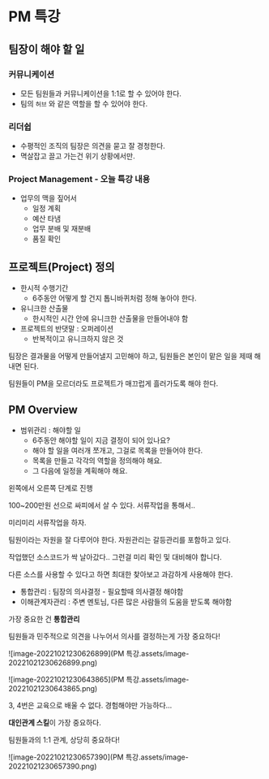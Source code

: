 # PM 특강

## 팀장이 해야 할 일

### 커뮤니케이션

- 모든 팀원들과 커뮤니케이션을 1:1로 할 수 있어야 한다.
- 팀의 `허브` 와 같은 역할을 할 수 있어야 한다.

### 리더쉽

- 수평적인 조직의 팀장은 의견을 묻고 잘 경청한다.
- 멱살잡고 끌고 가는건 위기 상황에서만.

### Project Management - 오늘 특강 내용

- 업무의 맥을 짚어서
  - 일정 계획
  - 예산 타냄
  - 업무 분배 및 재분배
  - 품질 확인

## 프로젝트(Project) 정의

- 한시적 수행기간
  - 6주동안 어떻게 할 건지 톱니바퀴처럼 정해 놓아야 한다.
- 유니크한 산출물
  - 한시적인 시간 안에 유니크한 산출물을 만들어내야 함
- 프로젝트의 반댓말 : 오퍼레이션
  - 반복적이고 유니크하지 않은 것

팀장은 결과물을 어떻게 만들어낼지 고민해야 하고, 팀원들은 본인이 맡은 일을 제때 해내면 된다.

팀원들이 PM을 모르더라도 프로젝트가 매끄럽게 흘러가도록 해야 한다.

## PM Overview

- 범위관리 : 해야할 일
  - 6주동안 해야할 일이 지금 결정이 되어 있나요?
  - 해야 할 일을 여러개 쪼개고, 그걸로 목록을 만들어야 한다.
  - 목록을 만들고 각각의 역할을 정의해야 해요.
  - 그 다음에 일정을 계획해야 해요.

왼쪽에서 오른쪽 단계로 진행

100~200만원 선으로 싸피에서 살 수 있다. 서류작업을 통해서..

미리미리 서류작업을 하자.

팀원이라는 자원을 잘 다루어야 한다. 자원관리는 갈등관리를 포함하고 있다.

작업했던 소스코드가 싹 날아갔다.. 그런걸 미리 확인 및 대비해야 합니다.

다른 소스를 사용할 수 있다고 하면 최대한 찾아보고 과감하게 사용해야 한다.

- 통합관리 : 팀장의 의사결정 - 필요할때 의사결정 해야함
- 이해관계자관리 : 주변 멘토님, 다른 많은 사람들의 도움을 받도록 해야함

가장 중요한 건 **통합관리**

팀원들과 민주적으로 의견을 나누어서 의사를 결정하는게 가장 중요하다!

![image-20221021230626899](PM 특강.assets/image-20221021230626899.png)

![image-20221021230643865](PM 특강.assets/image-20221021230643865.png)

3, 4번은 교육으로 배울 수 없다. 경험해야만 가능하다…

**대인관계 스킬**이 가장 중요하다.

팀원들과의 1:1 관계, 상당히 중요하다!

![image-20221021230657390](PM 특강.assets/image-20221021230657390.png)

